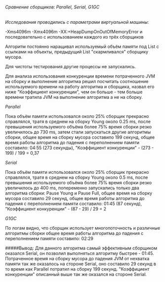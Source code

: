 ###### Сравнение сборщиков: Parallel, Serial, G1GC

*Исследования проводились с параметрами виртуальной машины*:<p>
-Xms4096m -Xmx4096m -XX:+HeapDumpOnOutOfMemoryError и последовательно с использованием каждого из трёх сборщиков
<p>Алгоритм постоянно наращивал используемый объём памяти под List с ссылками на объекты, предыдущий List "скармливался" сборщику мусора.
<p>Для чистоты тестирования другие процессы не запускались.
<p>Для анализа использования конкуренции времени потраченного JVM на сборку и выполнение алгоритма решил посчитать соотношение используемого времени на работу алгоритма и сборщика, назвал его ниже "Коэффициент конкуренции", чем он больше - тем больше времени тратила JVM на выполнение алгоритма а не на сборку. 

*Parallel*
<p>Пока объём памяти использовался около 25% сборщик прекрасно справлялся, тратя в среднем на сборку Young около 0.25 ms, после превышения используемого объёма более 75% время сборки резко увеличилось до 730 ms, затем стали запускаться другие алгоритмы сборки, общее время на сборку мусора составило 199 секунд, общее время работы алгоритма до падения с переполнением памяти составило: 04:55 (273 секунды), "Коэффициент конкуренции" - (273 - 199) / 199 = 0,37  

*Serial*
<p>Пока объём памяти использовался около 25% сборщик прекрасно справлялся, тратя в среднем на сборку Young около 0.5 ms, после превышения используемого объёма более 75% время сборки резко увеличилось до 400 ms, попеременно запускались только два алгоритма сборки: Pause Young и Pause Full, общее время на сборку мусора составило 29 секунд, общее время работы алгоритма до падения с переполнением памяти составило: 01:45 (87 секунд), "Коэффициент конкуренции" - (87 - 29) / 29 = 2   

*G1GC*
<p>По логам видно, что сборщик использует многопоточность и различные алгоритмы сборки
общее время работы алгоритма до падения с переполнением памяти составило: 02:29

#####Вывод: Для данного алгоритма самый эффективным сборщиком оказался Serial, он позволил выполняться алгоритму быстрее - 01:45. Потраченное время на сборку мусора до падения JVM от нехватка памяти так же оказалось на стороне Serial, оно составило 29 секунд в то время как Parallel потратил на сборку 199 секунд. "Коэффициент конкуренции" описанный выше так же оказался на стороне Serial.   